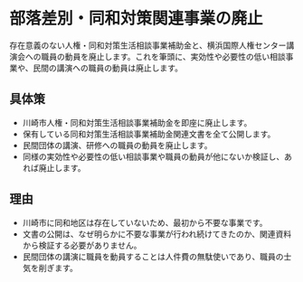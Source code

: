 # 部落差別・同和対策関連事業の廃止
存在意義のない人権・同和対策生活相談事業補助金と、横浜国際人権センター講演会への職員の動員を廃止します。これを筆頭に、実効性や必要性の低い相談事業や、民間の講演への職員の動員は廃止します。

## 具体策
* 川崎市人権・同和対策生活相談事業補助金を即座に廃止します。
* 保有している同和対策生活相談事業補助金関連文書を全て公開します。
* 民間団体の講演、研修への職員の動員を廃止します。
* 同様の実効性や必要性の低い相談事業や職員の動員が他にないか検証し、あれば廃止します。

## 理由
* 川崎市に同和地区は存在していないため、最初から不要な事業です。
* 文書の公開は、なぜ明らかに不要な事業が行われ続けてきたのか、関連資料から検証する必要がありません。
* 民間団体の講演に職員を動員することは人件費の無駄使いであり、職員の士気を削ぎます。

